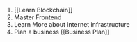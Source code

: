 1. [[Learn Blockchain]]
2. Master Frontend
3. Learn More about internet infrastructure
4. Plan a business [[Business Plan]]